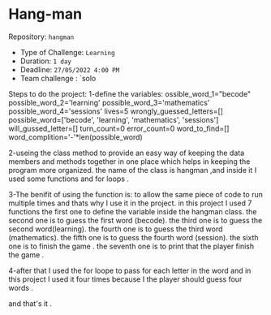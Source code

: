 # Hang-man
 Repository: `hangman`
- Type of Challenge: `Learning`
- Duration: `1 day`
- Deadline: `27/05/2022 4:00 PM`
- Team challenge : `solo

Steps to do the project:
1-define the variables:
ossible_word_1="becode"
possible_word_2='learning'
possible_word_3='mathematics'
possible_word_4='sessions'
lives=5
wrongly_guessed_letters=[]
possible_word=['becode', 'learning', 'mathematics', 'sessions']
will_gussed_letter=[]
turn_count=0
error_count=0
word_to_find=[]
word_complition='-'*len(possible_word)

2-useing  the class method to provide an easy way of keeping the data members and methods together in one place which helps in keeping the program more organized.
the name of the class is hangman ,and inside it I used some functions and for loops .

3-The benifit of using the function is:
to  allow the same piece of code to run multiple times and thats why I use it in the project.
in this project I used 7 functions 
the first one to define the variable inside the hangman class.
the second one is to guess the first word (becode).
the third one is to guess the second word(learning).
the fourth one is to guess the third word (mathematics).
the fifth one is to guess the fourth word (session).
the sixth one  is to finish the game .
the seventh one is to print that the player finish the game .

4-after that I used the for loope to pass for each letter in the word and in this project I used it four times because I the player should guess four words .

and that's it .

